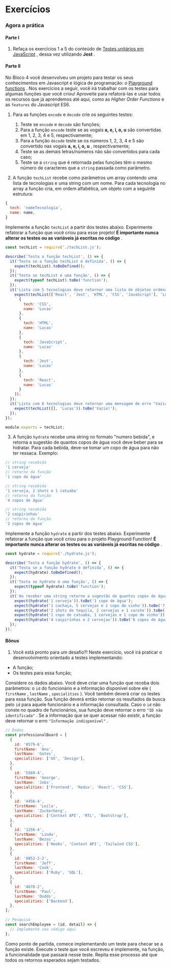 # Exercícios

### Agora a prática

#### Parte I

1.  Refaça os exercícios 1 a 5 do conteúdo de  [Testes unitários em JavaScript](https://app.betrybe.com/course/fundamentals/js-unit-tests/js-unit-tests/eb321d06-e126-4c84-8d7e-6134973bf081) , dessa vez utilizando  **Jest** .

#### Parte II

No Bloco 4 você desenvolveu um projeto para testar os seus conhecimentos em Javascript e lógica de programação: o  [Playground functions](https://app.betrybe.com/course/fundamentals/javascript/js-features/project-playground-functions) . Nos exercícios a seguir, você irá trabalhar com os testes para algumas funções que você criou! Aproveite para refatorá-las e usar  todos os recursos que já aprendemos até aqui, como as  _Higher Order Functions_ e as  `features`  do Javascript ES6.

1.  Para as funções  `encode`  e  `decode`  crie os seguintes testes:
    
    1.  Teste se  `encode`  e  `decode`  são funções;
    2.  Para a função  `encode`  teste se as vogais  **a, e, i, o, u** são convertidas em 1, 2, 3, 4 e 5, respectivamente;
    3.  Para a função  `decode`  teste se os números 1, 2, 3, 4 e 5 são convertido nas vogais  **a, e, i, o, u** , respectivamente;
    4.  Teste se as demais letras/números não são convertidos para cada caso;
    5.  Teste se a  `string`  que é retornada pelas funções têm o mesmo número de caracteres que a  `string`  passada como parâmetro.
2.  A função  `techList`  recebe como parâmetros um array contendo uma lista de tecnologias e uma string com um nome. Para cada tecnologia no array a função cria, em ordem alfabética, um objeto com a seguinte estrutura:
    


```javascript
{
  tech: 'nomeTecnologia',
  name: name,
}
```

Implemente a função  `techList`  a partir dos testes abaixo. Experimente refatorar a função que você criou para esse projeto!  **É importante nunca alterar os testes ou as variáveis já escritas no código** .


```javascript
const techList = require('./techList.js');

describe('Testa a função techList', () => {
  it('Testa se a função techList é definida', () => {
    expect(techList).toBeDefined();
  });
  it('Testa se techList é uma função', () => {
    expect(typeof techList).toBe('function');
  });
  it('Lista com 5 tecnologias deve retornar uma lista de objetos ordenados', () => {
    expect(techList(['React', 'Jest', 'HTML', 'CSS', 'JavaScript'], 'Lucas')).toEqual([
      {
        tech: 'CSS',
        name: 'Lucas'
      },
      {
        tech: 'HTML',
        name: 'Lucas'
      },
      {
        tech: 'JavaScript',
        name: 'Lucas'
      },
      {
        tech: 'Jest',
        name: 'Lucas'
      },
      {
        tech: 'React',
        name: 'Lucas'
      }
    ]);
  });
  it('Lista com 0 tecnologias deve retornar uma mensagem de erro "Vazio!"', () => {
    expect(techList([], 'Lucas')).toBe('Vazio!');
  });
});

module.exports = techList;
```

3.  A função  `hydrate`  recebe uma string no formato "numero bebida", e retorna a sugestão de quantos copos de água você deve beber para se hidratar. Para cada bebida, deve-se tomar um copo de água para não ter ressaca. Exemplo:


```javascript
// string recebida
'1 cerveja'
// retorno da função
'1 copo de água'

// string recebida
'1 cerveja, 2 shots e 1 catuaba'
// retorno da função
'4 copos de água'

// string recebida
'2 caipirinhas'
// retorno da função
'2 copos de água'
```

Implemente a função  `hydrate`  a partir dos testes abaixo. Experimente refatorar a função que você criou para o projeto Playground Function!  **É importante nunca alterar os testes ou as variáveis já escritas no código** .


```javascript
const hydrate = require('./hydrate.js');

describe('Testa a função hydrate', () => {
  it('Testa se a função hydrate é definida', () => {
    expect(hydrate).toBeDefined();
  });
  it('Testa se hydrate é uma função', () => {
    expect(typeof hydrate).toBe('function');
  });
  it('Ao receber uma string retorne a sugestão de quantos copos de água deve-se beber', () => {
    expect(hydrate('1 cerveja')).toBe('1 copo de água');
    expect(hydrate('1 cachaça, 5 cervejas e 1 copo de vinho')).toBe('7 copos de água');
    expect(hydrate('2 shots de tequila, 2 cervejas e 1 corote')).toBe('5 copos de água');
    expect(hydrate('1 copo de catuaba, 1 cervejas e 1 copo de vinho')).toBe('3 copos de água');
    expect(hydrate('4 caipirinhas e 2 cervejas')).toBe('6 copos de água');
  });
});
```

#### Bônus

1.  Você está pronto para um desafio?! Neste exercício, você irá praticar o desenvolvimento orientado a testes implementando:

-   A função;
-   Os testes para essa função;

Considere os dados abaixo. Você deve criar uma função que receba dois parâmetros: o  `id`  do funcionário e a informação disponível sobre ele (  `firstName`  ,  `lastName`  ,  `specialities`  ). Você também deverá criar os testes para essa função. Sua função deverá então retornar os resultados da busca pelo  `id`  para aquele funcionário e a informação consultada. Caso o  `id`  não conste no quadro de funcionários, sua função deve retornar o erro  `"ID não identificada"`  . Se a informação que se quer acessar não existir, a função deve retornar o erro  `"Informação indisponível"`  .


```javascript
// Dados
const professionalBoard = [
  {
    id: '8579-6',
    firstName: 'Ana',
    lastName: 'Gates',
    specialities: ['UX', 'Design'],
  },
  {
    id: '5569-4',
    firstName: 'George',
    lastName: 'Jobs',
    specialities: ['Frontend', 'Redux', 'React', 'CSS'],
  },
  {
    id: '4456-4',
    firstName: 'Leila',
    lastName: 'Zuckerberg',
    specialities: ['Context API', 'RTL', 'Bootstrap'],
  },
  {
    id: '1256-4',
    firstName: 'Linda',
    lastName: 'Bezos',
    specialities: ['Hooks', 'Context API', 'Tailwind CSS'],
  },
  {
    id: '9852-2-2',
    firstName: 'Jeff',
    lastName: 'Cook',
    specialities: ['Ruby', 'SQL'],
  },
  {
    id: '4678-2',
    firstName: 'Paul',
    lastName: 'Dodds',
    specialities: ['Backend'],
  },
];

// Pesquisa
const searchEmployee = (id, detail) => {
  // Implemente seu código aqui
};
```

Como ponto de partida, comece implementando um teste para checar se a função existe. Execute o teste que você escreveu e implemente, na função, a funcionalidade que passará nesse teste. Repita esse processo até que todos os retornos esperados sejam testados.